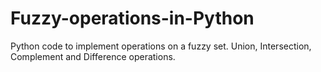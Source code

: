 # Fuzzy-operations-in-Python
Python code to implement operations on a fuzzy set. Union, Intersection, Complement and Difference operations.
